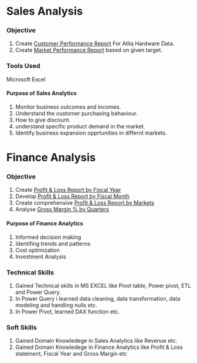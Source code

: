 # Sales Analysis

### Objective

1. Create [Customer Performance Report](https://github.com/narendrakharol037/AtliQ_Harwares_SalesAnalytics/blob/d164a0bb62801c3fe4744ec3b2312de531806460/Customer_Performance_report.pdf) For Atliq Hardware Data.
2. Create [Market Performance Report](https://github.com/narendrakharol037/AtliQ_Harwares_SalesAnalytics/blob/fdfdddcd42eb0a018bfe99d1e7687e9c55078546/Market_performance.pdf) based on given target.

### Tools Used

Microsoft Excel

#### Purpose of Sales Analytics

1. Monitor business outcomes and incomes.
2. Understand the customer purchasing behaviour.
3. How to give discount.
4. understand specific product demand in the market.
5. Identify business expansion opprtunities in differnt markets.


# Finance Analysis

### Objective

1. Create [Profit & Loss Report by Fiscal Year](https://github.com/narendrakharol037/AtliQ_Harwares_SalesAnalytics/blob/87cfbd88740b9cf2d391dd8beea46d64030fa8f9/P%20%26%20L%20by%20Fiscal%20Year.pdf)
2. Develop [Profit & Loss Report by Fiscal Month](https://github.com/narendrakharol037/AtliQ_Harwares_SalesAnalytics/blob/af0dfdddf3ad7fa5373a639662bdd5177c01106b/P%20%26%20L%20by%20Fiscal_month.pdf)
3. Create comprehensive [Profit & Loss Report by Markets](https://github.com/narendrakharol037/AtliQ_Harwares_SalesAnalytics/blob/6bea48f011acfe8f6b8720934412764e139b93be/P%20%26%20L%20for%20Markets.pdf)
4. Analyse [Gross Margin % by Quarters](https://github.com/narendrakharol037/AtliQ_Harwares_SalesAnalytics/blob/20eb5d5103e081c7e65f358a5c8125d03772800d/Gross%20Margin%25%20by%20Quarters.pdf)

#### Purpose of Finance Analytics

1. Informed decision making
2. Identifing trends and patterns
3. Cost optimization
4. Investment Analysis

### Technical Skills

1. Gained Technical skills in MS EXCEL like Pivot table, Power pivot, ETL and Power Query.
2. In Power Query i learned data cleaning, data transformation, data modeling and handling nulls etc.
3. In Power Pivot, learned DAX function etc.

### Soft Skills

1. Gained Domain Knowledege in Sales Analytics like Revenue etc.
2. Gained Domain Knowledege in Finance Analytics like Profit & Loss statement, Fiscal Year and Gross Margin etc
